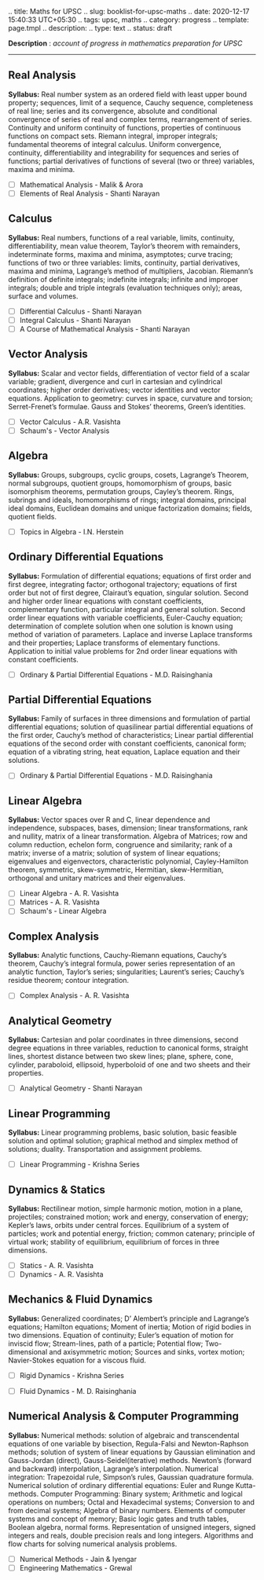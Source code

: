 .. title: Maths for UPSC
.. slug: booklist-for-upsc-maths
.. date: 2020-12-17 15:40:33 UTC+05:30
.. tags: upsc, maths
.. category: progress
.. template: page.tmpl
.. description: 
.. type: text
.. status: draft

**Description** : *account of progress in mathematics preparation for UPSC*

***
<!-- TEASER_END -->

## Real Analysis
**Syllabus:** Real number system as an ordered field with least upper bound property; sequences, limit of a sequence, Cauchy sequence, completeness of real line; series and its convergence, absolute and conditional convergence of series of real and complex terms, rearrangement of series. Continuity and uniform continuity of functions, properties of continuous functions on compact sets. Riemann integral, improper integrals; fundamental theorems of integral calculus. Uniform convergence, continuity, differentiability and integrability for sequences and series of functions; partial derivatives of functions of several (two or three) variables, maxima and minima.

- [ ] Mathematical Analysis - Malik & Arora
- [ ] Elements of Real Analysis - Shanti Narayan

## Calculus
**Syllabus:** Real numbers, functions of a real variable, limits, continuity, differentiability, mean value theorem, Taylor’s theorem with remainders, indeterminate forms, maxima and minima, asymptotes; curve tracing; functions of two or three variables: limits, continuity, partial derivatives, maxima and minima, Lagrange’s method of multipliers, Jacobian. Riemann’s definition of definite integrals; indefinite integrals; infinite and improper integrals; double and triple integrals (evaluation techniques only); areas, surface and volumes.

- [ ] Differential Calculus - Shanti Narayan
- [ ] Integral Calculus  - Shanti Narayan
- [ ] A Course of Mathematical Analysis - Shanti Narayan

## Vector Analysis
**Syllabus:** Scalar and vector fields, differentiation of vector field of a scalar variable; gradient, divergence and curl in cartesian and cylindrical coordinates; higher order derivatives; vector identities and vector equations. Application to geometry: curves in space, curvature and torsion; Serret-Frenet’s formulae. Gauss and Stokes’ theorems, Green’s identities.

- [ ] Vector Calculus - A.R. Vasishta
- [ ] Schaum's - Vector Analysis

## Algebra
**Syllabus:** Groups, subgroups, cyclic groups, cosets, Lagrange’s Theorem, normal subgroups, quotient groups, homomorphism of groups, basic isomorphism theorems, permutation groups, Cayley’s theorem. Rings, subrings and ideals, homomorphisms of rings; integral domains, principal ideal domains, Euclidean domains and unique factorization domains; fields, quotient fields.

- [ ] Topics in Algebra - I.N. Herstein

## Ordinary  Differential Equations
**Syllabus:** Formulation of differential equations; equations of first order and first degree, integrating factor; orthogonal trajectory; equations of first order but not of first degree, Clairaut’s equation, singular solution. Second and higher order linear equations with constant coefficients, complementary function, particular integral and general solution. Second order linear equations with variable coefficients, Euler-Cauchy equation; determination of complete solution when one solution is known using method of variation of parameters. Laplace and inverse Laplace transforms and their properties; Laplace transforms of elementary functions. Application to initial value problems for 2nd order linear equations with constant coefficients.

- [ ] Ordinary & Partial Differential Equations - M.D. Raisinghania

## Partial Differential Equations
**Syllabus:** Family of surfaces in three dimensions and formulation of partial differential equations; solution of quasilinear partial differential equations of the first order, Cauchy’s method of characteristics; Linear partial differential equations of the second order with constant coefficients, canonical form; equation of a vibrating string, heat equation, Laplace equation and their solutions.

- [ ] Ordinary & Partial Differential Equations - M.D. Raisinghania

## Linear Algebra
**Syllabus:** Vector spaces over R and C, linear dependence and independence, subspaces, bases, dimension; linear transformations, rank and nullity, matrix of a linear transformation. Algebra of Matrices; row and column reduction, echelon form, congruence and similarity; rank of a matrix; inverse of a matrix; solution of system of linear equations; eigenvalues and eigenvectors, characteristic polynomial, Cayley-Hamilton theorem, symmetric, skew-symmetric, Hermitian, skew-Hermitian, orthogonal and unitary matrices and their eigenvalues.

- [ ] Linear Algebra - A. R. Vasishta
- [ ] Matrices - A. R. Vasishta
- [ ] Schaum's - Linear Algebra

## Complex Analysis
**Syllabus:** Analytic functions, Cauchy-Riemann equations, Cauchy’s theorem, Cauchy’s integral formula, power series representation of an analytic function, Taylor’s series; singularities; Laurent’s series; Cauchy’s residue theorem; contour integration.

- [ ] Complex Analysis - A. R. Vasishta

## Analytical Geometry
**Syllabus:** Cartesian and polar coordinates in three dimensions, second degree equations in three variables, reduction to canonical forms, straight lines, shortest distance between two skew lines; plane, sphere, cone, cylinder, paraboloid, ellipsoid, hyperboloid of one and two sheets and their properties.

- [ ] Analytical Geometry - Shanti Narayan

## Linear Programming
**Syllabus:** Linear programming problems, basic solution, basic feasible solution and optimal solution; graphical method and simplex method of solutions; duality. Transportation and assignment problems.

- [ ] Linear Programming - Krishna Series

## Dynamics & Statics
**Syllabus:** Rectilinear motion, simple harmonic motion, motion in a plane, projectiles; constrained motion; work and energy, conservation of energy; Kepler’s laws, orbits under central forces. Equilibrium of a system of particles; work and potential energy, friction; common catenary; principle of virtual work; stability of equilibrium, equilibrium of forces in three dimensions.

- [ ] Statics - A. R. Vasishta
- [ ] Dynamics - A. R. Vasishta

## Mechanics & Fluid Dynamics
**Syllabus:** Generalized coordinates; D’ Alembert’s principle and Lagrange’s equations; Hamilton equations; Moment of inertia; Motion of rigid bodies in two dimensions. Equation of continuity; Euler’s equation of motion for inviscid flow; Stream-lines, path of a particle; Potential flow; Two-dimensional and axisymmetric motion; Sources and sinks, vortex motion; Navier-Stokes equation for a viscous fluid.

- [ ] Rigid Dynamics - Krishna Series
- [ ] Fluid Dynamics - M. D. Raisinghania


## Numerical Analysis & Computer Programming
**Syllabus:** Numerical methods: solution of algebraic and transcendental equations of one variable by bisection, Regula-Falsi and Newton-Raphson methods; solution of system of linear equations by Gaussian elimination and Gauss-Jordan (direct), Gauss-Seidel(iterative) methods. Newton’s (forward and backward) interpolation, Lagrange’s interpolation. Numerical integration: Trapezoidal rule, Simpson’s rules, Gaussian quadrature formula. Numerical solution of ordinary differential equations: Euler and Runge Kutta-methods. Computer Programming: Binary system; Arithmetic and logical operations on numbers; Octal and Hexadecimal systems; Conversion to and from decimal systems; Algebra of binary numbers. Elements of computer systems and concept of memory; Basic logic gates and truth tables, Boolean algebra, normal forms. Representation of unsigned integers, signed integers and reals, double precision reals and long integers. Algorithms and flow charts for solving numerical analysis problems.

- [ ] Numerical Methods - Jain & Iyengar
- [ ] Engineering Mathematics - Grewal
